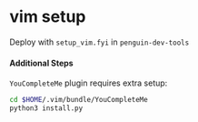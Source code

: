 # vim setup

Deploy with `setup_vim.fyi` in `penguin-dev-tools`

#### Additional Steps

`YouCompleteMe` plugin requires extra setup:
```sh
cd $HOME/.vim/bundle/YouCompleteMe
python3 install.py
```
